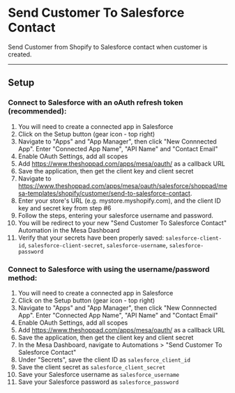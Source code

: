 # Send Customer To Salesforce Contact

Send Customer from Shopify to Salesforce contact when customer is created.

---
## Setup

### Connect to Salesforce with an oAuth refresh token (recommended):
1. You will need to create a connected app in Salesforce
2. Click on the Setup button (gear icon - top right)
3. Navigate to "Apps" and "App Manager", then click "New Connnected App". Enter "Connected App Name", "API Name" and "Contact Email"
4. Enable OAuth Settings, add all scopes
5. Add https://www.theshoppad.com/apps/mesa/oauth/ as a callback URL
6. Save the application, then get the client key and client secret
7. Navigate to https://www.theshoppad.com/apps/mesa/oauth/salesforce/shoppad/mesa-templates/shopify/customer/send-to-salesforce-contact.
8. Enter your store's URL (e.g. mystore.myshopify.com), and the client ID key and secret key from step #6
9. Follow the steps, entering your salesforce username and password.
10. You will be redirect to your new "Send Customer To Salesforce Contact" Automation in the Mesa Dashboard
11. Verify that your secrets have been properly saved: `salesforce-client-id`, `salesforce-client-secret`, `salesforce-username`, `salesforce-password`

### Connect to Salesforce with using the username/password method:
1. You will need to create a connected app in Salesforce
2. Click on the Setup button (gear icon - top right)
3. Navigate to "Apps" and "App Manager", then click "New Connnected App". Enter "Connected App Name", "API Name" and "Contact Email"
4. Enable OAuth Settings, add all scopes
5. Add https://www.theshoppad.com/apps/mesa/oauth/ as a callback URL
6. Save the application, then get the client key and client secret
7. In the Mesa Dashboard, navigate to Automations > "Send Customer To Salesforce Contact"
8. Under "Secrets", save the client ID as `salesforce_client_id`
9. Save the client secret as `salesforce_client_secret`
10. Save your Salesforce username as `salesforce_username`
11. Save your Salesforce password as `salesforce_password`
